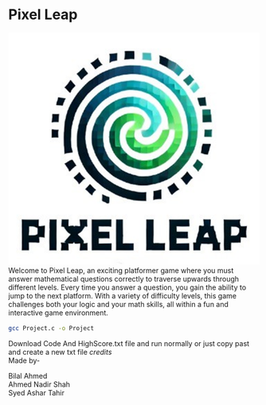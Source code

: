 # Pixel Leap
<img src="https://github.com/Bilal52542/Pf_Project/blob/main/image_2024-11-22_032408190.png">
Welcome to Pixel Leap, an exciting platformer game where you must answer mathematical questions correctly to traverse upwards through different levels. Every time you answer a question, you gain the ability to jump to the next platform. With a variety of difficulty levels, this game challenges both your logic and your math skills, all within a fun and interactive game environment.

```bash
gcc Project.c -o Project
```
Download Code And HighScore.txt file and run normally or just copy past and create a new txt file
*credits* <br>
Made by-

Bilal Ahmed <br>
Ahmed Nadir Shah <br>
Syed Ashar Tahir <br>
